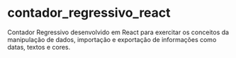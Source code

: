 # contador_regressivo_react
Contador Regressivo desenvolvido em React para exercitar os conceitos da manipulação de dados, importação e exportação de informações como datas, textos e cores.
